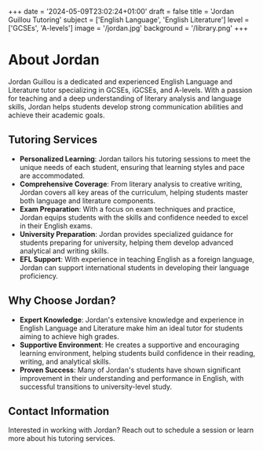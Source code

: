 +++
date = '2024-05-09T23:02:24+01:00'
draft = false
title = 'Jordan Guillou Tutoring'
subject = ['English Language', 'English Literature']
level = ['GCSEs', 'A-levels']
image = '/jordan.jpg'
background = '/library.png'
+++
# About Jordan

Jordan Guillou is a dedicated and experienced English Language and Literature tutor specializing in GCSEs, iGCSEs, and A-levels. With a passion for teaching and a deep understanding of literary analysis and language skills, Jordan helps students develop strong communication abilities and achieve their academic goals.

## Tutoring Services

- **Personalized Learning**: Jordan tailors his tutoring sessions to meet the unique needs of each student, ensuring that learning styles and pace are accommodated.
- **Comprehensive Coverage**: From literary analysis to creative writing, Jordan covers all key areas of the curriculum, helping students master both language and literature components.
- **Exam Preparation**: With a focus on exam techniques and practice, Jordan equips students with the skills and confidence needed to excel in their English exams.
- **University Preparation**: Jordan provides specialized guidance for students preparing for university, helping them develop advanced analytical and writing skills.
- **EFL Support**: With experience in teaching English as a foreign language, Jordan can support international students in developing their language proficiency.

## Why Choose Jordan?

- **Expert Knowledge**: Jordan's extensive knowledge and experience in English Language and Literature make him an ideal tutor for students aiming to achieve high grades.
- **Supportive Environment**: He creates a supportive and encouraging learning environment, helping students build confidence in their reading, writing, and analytical skills.
- **Proven Success**: Many of Jordan's students have shown significant improvement in their understanding and performance in English, with successful transitions to university-level study.

## Contact Information

Interested in working with Jordan? Reach out to schedule a session or learn more about his tutoring services.